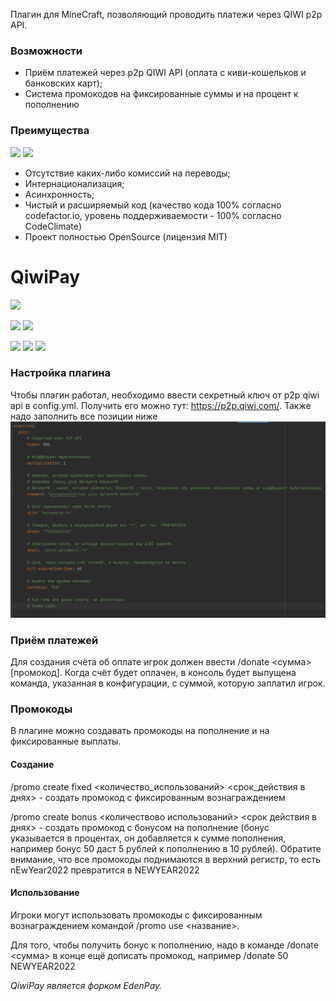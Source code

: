 Плагин для MineCraft, позволяющий проводить платежи через QIWI p2p API.

### Возможности

- Приём платежей через p2p QIWI API (оплата с киви-кошельков и банковских карт);
- Система промокодов на фиксированные суммы и на процент к пополнению

### Преимущества

![](https://img.shields.io/codefactor/grade/github/PukPukov/QiwiPay?style=for-the-badge&logo=appveyor) ![](https://img.shields.io/codeclimate/maintainability-percentage/PukPukov/qiwipay?style=for-the-badge&logo=appveyor)

- Отсутствие каких-либо комиссий на переводы;
- Интернационализация;
- Асинхронность;
- Чистый и расширяемый код (качество кода 100% согласно codefactor.io, уровень поддерживаемости - 100% согласно CodeClimate)
- Проект полностью OpenSource (лицензия MIT)

# QiwiPay

![](/META-INF/qiwipay222.png)

![](https://img.shields.io/bstats/servers/12879?style=for-the-badge&logo=appveyor) ![](https://img.shields.io/bstats/players/12879?style=for-the-badge&logo=appveyor)

![](https://img.shields.io/github/tag/ancap-kun/qiwipay?style=for-the-badge&logo=appveyor) ![](https://img.shields.io/github/issues/ancap-kun/qiwipay?style=for-the-badge&logo=appveyor) ![](https://img.shields.io/tokei/lines/github/ancap-kun/qiwipay?style=for-the-badge&logo=appveyor)

### Настройка плагина

Чтобы плагин работал, необходимо ввести секретный ключ от p2p qiwi api в config.yml. Получить его можно тут: https://p2p.qiwi.com/.
Также надо заполнить все позиции ниже
![](/META-INF/pic2.png)

### Приём платежей

Для создания счёта об оплате игрок должен ввести /donate <сумма> [промокод]. Когда счёт будет оплачен, в консоль будет выпущена команда, указанная в конфигурации, с суммой, которую заплатил игрок.

### Промокоды

В плагине можно создавать промокоды на пополнение и на фиксированные выплаты.

#### Создание

/promo create fixed <sum> <количество_использований> <срок_действия в днях> - создать промокод с фиксированным вознаграждением

/promo create bonus <bonus> <количествово использований> <срок действия в днях> - создать промокод с бонусом на пополнение (бонус указывается в процентах, он добавляется к сумме пополнения, например бонус 50 даст 5 рублей к пополнению в 10 рублей). Обратите внимание, что все промокоды поднимаются в верхний регистр, то есть nEwYear2022 превратится в NEWYEAR2022

#### Использование

Игроки могут использовать промокоды с фиксированным вознаграждением командой /promo use <название>.

Для того, чтобы получить бонус к пополнению, надо в команде /donate <сумма>  в конце ещё дописать промокод, например /donate 50 NEWYEAR2022

*QiwiPay является форком EdenPay.*
